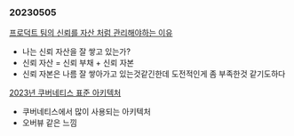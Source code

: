 ### 20230505
[프로덕트 팀의 신뢰를 자산 처럼 관리해야하는 이유](https://yozm.wishket.com/magazine/detail/1999)
- 나는 신뢰 자산을 잘 쌓고 있는가?
- 신뢰 자산 = 신뢰 부채 + 신뢰 자본
- 신뢰 자본은 나름 잘 쌓아가고 있는것같긴한데 도전적인게 좀 부족한것 같기도하다

[2023년 쿠버네티스 표준 아키텍처](https://yozm.wishket.com/magazine/detail/1998)
- 쿠버네티스에서 많이 사용되는 아키텍처
- 오버뷰 같은 느낌